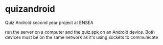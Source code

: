 # quizandroid
Quiz Android second year project at ENSEA

run the server on a computer and the quiz.apk on an Android device.
Both devices must be on the same network as it's using sockets to communicate
